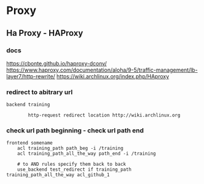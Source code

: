 # Proxy

## Ha Proxy - HAProxy

### docs
https://cbonte.github.io/haproxy-dconv/
https://www.haproxy.com/documentation/aloha/9-5/traffic-management/lb-layer7/http-rewrite/
https://wiki.archlinux.org/index.php/HAproxy

### redirect to abitrary url
```
backend training

        http-request redirect location http://wiki.archlinux.org
```

### check url path beginning - check url path end
```
frontend somename
    acl training_path path_beg -i /training
    acl training_path_all_the_way path_end -i /training

    # to AND rules specify them back to back
    use_backend test_redirect if training_path training_path_all_the_way acl_github_1
```


